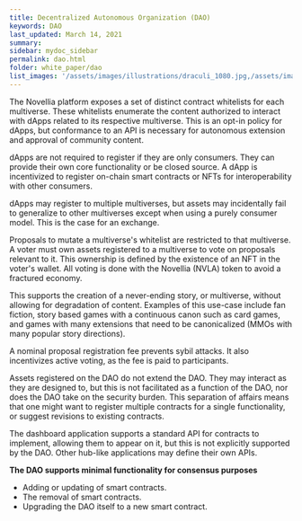 ```yaml
---
title: Decentralized Autonomous Organization (DAO)
keywords: DAO
last_updated: March 14, 2021
summary: 
sidebar: mydoc_sidebar
permalink: dao.html
folder: white_paper/dao
list_images: '/assets/images/illustrations/draculi_1080.jpg,/assets/images/illustrations/laurence_the_duelist_1080.png,/assets/images/illustrations/iscara_the_ten_thousand_guns_1080.png,/assets/images/illustrations/alpha_draculi_1080.png'
---
```


The Novellia platform exposes a set of distinct contract whitelists for each multiverse. These whitelists enumerate the content authorized to interact with dApps related to its respective multiverse. This is an opt-in policy for dApps, but conformance to an API is necessary for autonomous extension and approval of community content.

dApps are not required to register if they are only consumers. They can provide their own core functionality or be closed source. A dApp is incentivized to register on-chain smart contracts or NFTs for interoperability with other consumers.

dApps may register to multiple multiverses, but assets may incidentally fail to generalize to other multiverses except when using a purely consumer model. This is the case for an exchange.

Proposals to mutate a multiverse's whitelist are restricted to that multiverse. A voter must own assets registered to a multiverse to vote on proposals relevant to it. This ownership is defined by the existence of an NFT in the voter's wallet. All voting is done with the Novellia (NVLA) token to avoid a fractured economy.

This supports the creation of a never-ending story, or multiverse, without allowing for degradation of content. Examples of this use-case include fan fiction, story based games with a continuous canon such as card games, and games with many extensions that need to be canonicalized (MMOs with many popular story directions).

A nominal proposal registration fee prevents sybil attacks. It also incentivizes active voting, as the fee is paid to participants.

Assets registered on the DAO do not extend the DAO. They may interact as they are designed to, but this is not facilitated as a function of the DAO, nor does the DAO take on the security burden. This separation of affairs means that one might want to register multiple contracts for a single functionality, or suggest revisions to existing contracts.

The dashboard application supports a standard API for contracts to implement, allowing them to appear on it, but this is not explicitly supported by the DAO. Other hub-like applications may define their own APIs.

**The DAO supports minimal functionality for consensus purposes**
- Adding or updating of smart contracts.
- The removal of smart contracts.
- Upgrading the DAO itself to a new smart contract.
